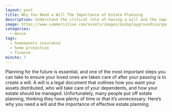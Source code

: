 ```yaml
---
layout: post
title: Why You Need a Will The Importance of Estate Planning
description: Understand the critical role of having a will and the importance of estate planning for your family's future.
image: https://www.summerislive.com/assets/images/kidsplaygroundsiargaocover.png
categories:
  - movie
tags: 
  - homeowners insurance
  - home protection
  - finance
minute: 7
---
```


Planning for the future is essential, and one of the most important steps you can take to ensure your loved ones are taken care of after your passing is to create a will. A will is a legal document that outlines how you want your assets distributed, who will take care of your dependents, and how your estate should be managed. Unfortunately, many people put off estate planning, thinking they have plenty of time or that it’s unnecessary. Here’s why you need a will and the importance of effective estate planning.
